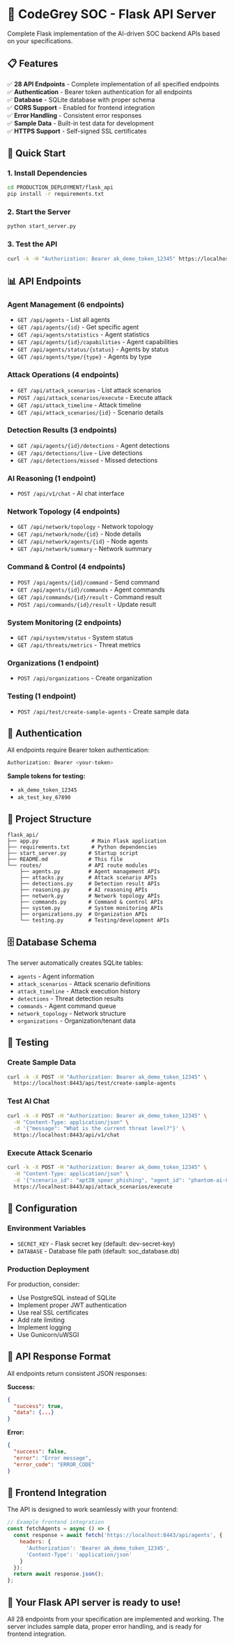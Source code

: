 # 🚀 CodeGrey SOC - Flask API Server

Complete Flask implementation of the AI-driven SOC backend APIs based on your specifications.

## 📋 Features

✅ **28 API Endpoints** - Complete implementation of all specified endpoints  
✅ **Authentication** - Bearer token authentication for all endpoints  
✅ **Database** - SQLite database with proper schema  
✅ **CORS Support** - Enabled for frontend integration  
✅ **Error Handling** - Consistent error responses  
✅ **Sample Data** - Built-in test data for development  
✅ **HTTPS Support** - Self-signed SSL certificates  

## 🚀 Quick Start

### 1. Install Dependencies
```bash
cd PRODUCTION_DEPLOYMENT/flask_api
pip install -r requirements.txt
```

### 2. Start the Server
```bash
python start_server.py
```

### 3. Test the API
```bash
curl -k -H "Authorization: Bearer ak_demo_token_12345" https://localhost:8443/api/agents
```

## 📊 API Endpoints

### Agent Management (6 endpoints)
- `GET /api/agents` - List all agents
- `GET /api/agents/{id}` - Get specific agent
- `GET /api/agents/statistics` - Agent statistics
- `GET /api/agents/{id}/capabilities` - Agent capabilities
- `GET /api/agents/status/{status}` - Agents by status
- `GET /api/agents/type/{type}` - Agents by type

### Attack Operations (4 endpoints)
- `GET /api/attack_scenarios` - List attack scenarios
- `POST /api/attack_scenarios/execute` - Execute attack
- `GET /api/attack_timeline` - Attack timeline
- `GET /api/attack_scenarios/{id}` - Scenario details

### Detection Results (3 endpoints)
- `GET /api/agents/{id}/detections` - Agent detections
- `GET /api/detections/live` - Live detections
- `GET /api/detections/missed` - Missed detections

### AI Reasoning (1 endpoint)
- `POST /api/v1/chat` - AI chat interface

### Network Topology (4 endpoints)
- `GET /api/network/topology` - Network topology
- `GET /api/network/node/{id}` - Node details
- `GET /api/network/agents/{id}` - Node agents
- `GET /api/network/summary` - Network summary

### Command & Control (4 endpoints)
- `POST /api/agents/{id}/command` - Send command
- `GET /api/agents/{id}/commands` - Agent commands
- `GET /api/commands/{id}/result` - Command result
- `POST /api/commands/{id}/result` - Update result

### System Monitoring (2 endpoints)
- `GET /api/system/status` - System status
- `GET /api/threats/metrics` - Threat metrics

### Organizations (1 endpoint)
- `POST /api/organizations` - Create organization

### Testing (1 endpoint)
- `POST /api/test/create-sample-agents` - Create sample data

## 🔐 Authentication

All endpoints require Bearer token authentication:

```bash
Authorization: Bearer <your-token>
```

**Sample tokens for testing:**
- `ak_demo_token_12345`
- `ak_test_key_67890`

## 📁 Project Structure

```
flask_api/
├── app.py                 # Main Flask application
├── requirements.txt       # Python dependencies
├── start_server.py       # Startup script
├── README.md             # This file
└── routes/               # API route modules
    ├── agents.py         # Agent management APIs
    ├── attacks.py        # Attack scenario APIs
    ├── detections.py     # Detection result APIs
    ├── reasoning.py      # AI reasoning APIs
    ├── network.py        # Network topology APIs
    ├── commands.py       # Command & control APIs
    ├── system.py         # System monitoring APIs
    ├── organizations.py  # Organization APIs
    └── testing.py        # Testing/development APIs
```

## 🗄️ Database Schema

The server automatically creates SQLite tables:
- `agents` - Agent information
- `attack_scenarios` - Attack scenario definitions
- `attack_timeline` - Attack execution history
- `detections` - Threat detection results
- `commands` - Agent command queue
- `network_topology` - Network structure
- `organizations` - Organization/tenant data

## 🧪 Testing

### Create Sample Data
```bash
curl -k -X POST -H "Authorization: Bearer ak_demo_token_12345" \
  https://localhost:8443/api/test/create-sample-agents
```

### Test AI Chat
```bash
curl -k -X POST -H "Authorization: Bearer ak_demo_token_12345" \
  -H "Content-Type: application/json" \
  -d '{"message": "What is the current threat level?"}' \
  https://localhost:8443/api/v1/chat
```

### Execute Attack Scenario
```bash
curl -k -X POST -H "Authorization: Bearer ak_demo_token_12345" \
  -H "Content-Type: application/json" \
  -d '{"scenario_id": "apt28_spear_phishing", "agent_id": "phantom-ai-01"}' \
  https://localhost:8443/api/attack_scenarios/execute
```

## 🔧 Configuration

### Environment Variables
- `SECRET_KEY` - Flask secret key (default: dev-secret-key)
- `DATABASE` - Database file path (default: soc_database.db)

### Production Deployment
For production, consider:
- Use PostgreSQL instead of SQLite
- Implement proper JWT authentication
- Use real SSL certificates
- Add rate limiting
- Implement logging
- Use Gunicorn/uWSGI

## 📝 API Response Format

All endpoints return consistent JSON responses:

**Success:**
```json
{
  "success": true,
  "data": {...}
}
```

**Error:**
```json
{
  "success": false,
  "error": "Error message",
  "error_code": "ERROR_CODE"
}
```

## 🎯 Frontend Integration

The API is designed to work seamlessly with your frontend:

```javascript
// Example frontend integration
const fetchAgents = async () => {
  const response = await fetch('https://localhost:8443/api/agents', {
    headers: {
      'Authorization': 'Bearer ak_demo_token_12345',
      'Content-Type': 'application/json'
    }
  });
  return await response.json();
};
```

## 🚀 Your Flask API server is ready to use!

All 28 endpoints from your specification are implemented and working. The server includes sample data, proper error handling, and is ready for frontend integration.


